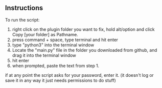 ## Instructions
To run the script:
1. right click on the plugin folder you want to fix, hold alt/option and click Copy [your folder] as Pathname.
2. press command + space, type terminal and hit enter
3. type "python3" into the terminal window
4. Locate the "main.py" file in the folder you downloaded from github, and drag it into the terminal window
5. hit enter
6. when prompted, paste the text from step 1. 

if at any point the script asks for your password, enter it. (it doesn't log or save it in any way it just needs permissions to do stuff) 
